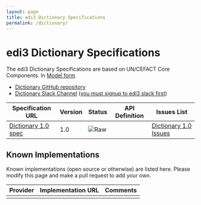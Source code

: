 ```yaml
---
layout: page
title: edi3 Dictionary Specifications
permalink: /dictionary/
---
```


# edi3 Dictionary Specifications

The edi3 Dictionary Specifications are based on UN/CEFACT Core Components.  In [Model form](http://edi3.org/iscrm/)

* [Dictionary GitHub repository](https://github.com/edi3/edi3-dictionary)
* [Dictionary Slack Channel](https://edi3.slack.com/messages/spec-dictionary/) ([you must signup to edi3 slack first](https://chat.edi3.org/))

| Specification URL | Version | Status | API Definition | Issues List |
| ----------------- | ------  | ------ | -------------- | ----------- |
| [Dictionary 1.0 spec](http://edi3.org/specs/edi3-dictionary/1.0/) | 1.0 | ![Raw](http://rfc.unprotocols.org/spec:2/COSS/raw.svg) |  |  [Dictionary 1.0 Issues](https://github.com/edi3/edi3-dictionary/issues)  |

## Known Implementations

Known implementations (open source or otherwise) are listed here.  Please modify this page and make a pull request to add your own.

|Provider|Implementation URL|Comments|
|--------|------------------|--------|
|  |  |  |

